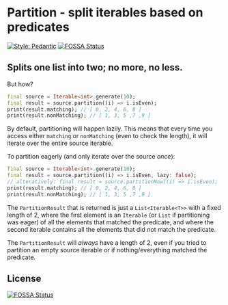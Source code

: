 # Partition - split iterables based on predicates

[![Style: Pedantic](https://img.shields.io/badge/style-pedantic-blue)](https://pub.dev/packages/pedantic)
[![FOSSA Status](https://app.fossa.com/api/projects/git%2Bgithub.com%2FAlexMeuer%2Fdart-partition.svg?type=shield)](https://app.fossa.com/projects/git%2Bgithub.com%2FAlexMeuer%2Fdart-partition?ref=badge_shield)

## Splits one list into two; no more, no less.

But how?

```dart
final source = Iterable<int>.generate(10);
final result = source.partition((i) => i.isEven);
print(result.matching); // [ 0, 2, 4, 6, 8 ]
print(result.nonMatching); // [ 1, 3, 5 ,7 ,9 ]
```

By default, partitioning will happen lazily. This means that every time you access either `matching` or `nonMatching` (even to check the length), it will iterate over the entire source iterable.

To partition eagerly (and only iterate over the source _once_):

```dart
final source = Iterable<int>.generate(10);
final result = source.partition((i) => i.isEven, lazy: false);
// alteratively: final result = source.partitionNow((i) => i.isEven);
print(result.matching); // [ 0, 2, 4, 6, 8 ]
print(result.nonMatching); // [ 1, 3, 5 ,7 ,9 ]
```
The `PartitionResult` that is returned is just a `List<Iterable<T>>` with a fixed length of 2, where the first element is an `Iterable` (or `List` if partitioning was eager) of all the elements that matched the predicate, and where the second iterable contains all the elements that did not match the predicate.

The `PartitionResult` will _always_ have a length of 2, even if you tried to partition an empty source iterable or if nothing/everything matched the predicate.

## License
[![FOSSA Status](https://app.fossa.com/api/projects/git%2Bgithub.com%2FAlexMeuer%2Fdart-partition.svg?type=large)](https://app.fossa.com/projects/git%2Bgithub.com%2FAlexMeuer%2Fdart-partition?ref=badge_large)